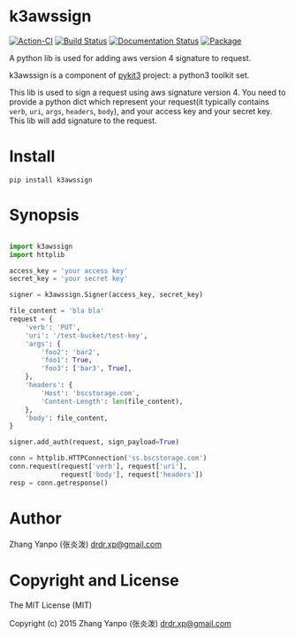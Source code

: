 # k3awssign

[![Action-CI](https://github.com/pykit3/k3awssign/actions/workflows/python-package.yml/badge.svg)](https://github.com/pykit3/k3awssign/actions/workflows/python-package.yml)
[![Build Status](https://travis-ci.com/pykit3/k3awssign.svg?branch=master)](https://travis-ci.com/pykit3/k3awssign)
[![Documentation Status](https://readthedocs.org/projects/k3awssign/badge/?version=stable)](https://k3awssign.readthedocs.io/en/stable/?badge=stable)
[![Package](https://img.shields.io/pypi/pyversions/k3awssign)](https://pypi.org/project/k3awssign)

A python lib is used for adding aws version 4 signature to request.

k3awssign is a component of [pykit3] project: a python3 toolkit set.


This lib is used to sign a request using aws signature version 4. You
need to provide a python dict which represent your request(it typically
contains `verb`, `uri`, `args`, `headers`, `body`), and your access key
and your secret key. This lib will add signature to the request.



# Install

```
pip install k3awssign
```

# Synopsis

```python

import k3awssign
import httplib

access_key = 'your access key'
secret_key = 'your secret key'

signer = k3awssign.Signer(access_key, secret_key)

file_content = 'bla bla'
request = {
    'verb': 'PUT',
    'uri': '/test-bucket/test-key',
    'args': {
        'foo2': 'bar2',
        'foo1': True,
        'foo3': ['bar3', True],
    },
    'headers': {
        'Host': 'bscstorage.com',
        'Content-Length': len(file_content),
    },
    'body': file_content,
}

signer.add_auth(request, sign_payload=True)

conn = httplib.HTTPConnection('ss.bscstorage.com')
conn.request(request['verb'], request['uri'],
             request['body'], request['headers'])
resp = conn.getresponse()

```

#   Author

Zhang Yanpo (张炎泼) <drdr.xp@gmail.com>

#   Copyright and License

The MIT License (MIT)

Copyright (c) 2015 Zhang Yanpo (张炎泼) <drdr.xp@gmail.com>


[pykit3]: https://github.com/pykit3